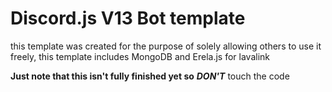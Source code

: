 # Discord.js V13 Bot template

this template was created for the purpose of solely
allowing others to use it freely,
this template includes MongoDB and Erela.js for lavalink

**Just note that this isn't fully finished yet so** ***DON'T***
touch the code
